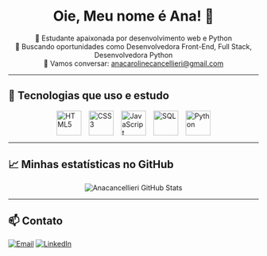 <h1 align="center">Oie, Meu nome é Ana! 👋</h1>

<p align="center">
  🌱 Estudante apaixonada por desenvolvimento web e Python<br>
  🚀 Buscando oportunidades como Desenvolvedora Front-End, Full Stack, Desenvolvedora Python<br>
  💬 Vamos conversar: <a href="mailto:anacarolinecancellieri@gmail.com">anacarolinecancellieri@gmail.com</a>
</p>

---

## 🚀 Tecnologias que uso e estudo
<div style="display: flex; gap: 15px; justify-content: center; align-items: center;">
  <img src="https://cdn.jsdelivr.net/gh/devicons/devicon/icons/html5/html5-original.svg" height="50" alt="HTML5" />
  <img src="https://cdn.jsdelivr.net/gh/devicons/devicon/icons/css3/css3-original.svg" height="50" alt="CSS3" />
  <img src="https://cdn.jsdelivr.net/gh/devicons/devicon/icons/javascript/javascript-original.svg" height="50" alt="JavaScript" />
  <img src="https://cdn.jsdelivr.net/gh/devicons/devicon/icons/sqlite/sqlite-original.svg" height="50" alt="SQL" />
  <img src="https://cdn.jsdelivr.net/gh/devicons/devicon/icons/python/python-original.svg" height="50" alt="Python" />
</div>

---

## 📈 Minhas estatísticas no GitHub
<p align="center">
  <img src="https://github-readme-stats.vercel.app/api?username=Anacancellieri&show_icons=true&theme=tokyonight" alt="Anacancellieri GitHub Stats" />
</p>

---

## 📫 Contato

[![Email](https://img.shields.io/badge/-Email-D14836?style=for-the-badge&logo=gmail&logoColor=white)](mailto:anacarolinecancellieri@gmail.com)
[![LinkedIn](https://img.shields.io/badge/-LinkedIn-0A66C2?style=for-the-badge&logo=linkedin&logoColor=white)](https://www.linkedin.com/in/ana-caroline-cancellieri-742b602b8/)





